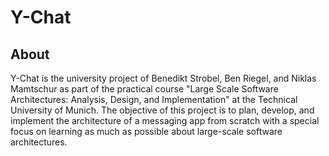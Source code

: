 # Y-Chat
## About
Y-Chat is the university project of Benedikt Strobel, Ben Riegel, and Niklas Mamtschur as part of the practical course "Large Scale Software Architectures: Analysis, Design, and Implementation" at the Technical University of Munich.
The objective of this project is to plan, develop, and implement the architecture of a messaging app from scratch with a special focus on learning as much as possible about large-scale software architectures.
